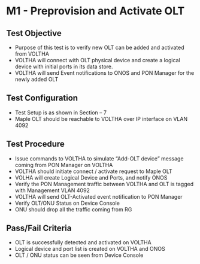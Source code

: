 # M1 - Preprovision and Activate OLT

## Test Objective

* Purpose of this test is to verify new OLT can be added and activated from VOLTHA
* VOLTHA will connect with OLT physical device and create a logical device with initial ports in its data store.
* VOLTHA will send Event notifications to ONOS and PON Manager for the newly added OLT

## Test Configuration

* Test Setup is as shown in Section – 7
* Maple OLT should be reachable to VOLTHA over IP interface on VLAN 4092

## Test Procedure

* Issue commands to VOLTHA to simulate “Add-OLT device” message coming from PON Manager on VOLTHA
* VOLTHA should initiate connect / activate request to Maple OLT
* VOLHA will create Logical Device and Ports, and notify ONOS
* Verify the PON Management traffic between VOLTHA and OLT is tagged with Management VLAN 4092
* VOLTHA will send OLT-Activated event notification to PON Manager 
* Verify OLT/ONU Status on Device Console
* ONU should drop all the traffic coming from RG 

## Pass/Fail Criteria

* OLT is successfully detected and activated on VOLTHA
* Logical device and port list is created on VOLTHA and ONOS
* OLT / ONU status can be seen from Device Console
